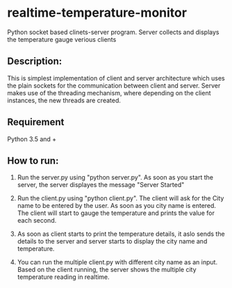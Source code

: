 # realtime-temperature-monitor
Python socket based clinets-server program. Server collects and displays the temperature gauge verious clients

## Description:
This is simplest implementation of client and server architecture which uses the plain
sockets for the communication between client and server. Server makes use of the threading
mechanism, where depending on the client instances, the new threads are created.

## Requirement
Python 3.5 and +

## How to run:
1. Run the server.py using "python server.py". As soon as you start the server, the server 
   displayes the message "Server Started"

2. Run the client.py using "python client.py". The client will ask for the City name to be 
   entered by the user. As soon as you city name is entered. The client will start to gauge 
   the temperature and prints the value for each second.

3. As soon as client starts to print the temperature details, it aslo sends the details to 
   the server and server starts to display the city name and temperature.

4. You can run the multiple client.py with different city name as an input.
   Based on the client running, the server shows the multiple city temperature reading in realtime. 
